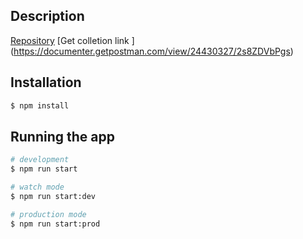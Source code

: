## Description

[Repository](https://github.com/asishmindfire/project-drop.git)
[Get colletion link ] (https://documenter.getpostman.com/view/24430327/2s8ZDVbPgs)

## Installation

```bash
$ npm install
```

## Running the app

```bash
# development
$ npm run start

# watch mode
$ npm run start:dev

# production mode
$ npm run start:prod
```
